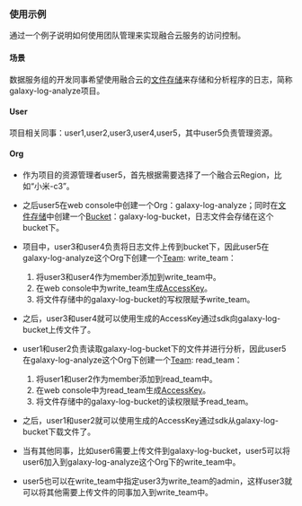 ### 使用示例
通过一个例子说明如何使用团队管理来实现融合云服务的访问控制。

#### 场景
数据服务组的开发同事希望使用融合云的[文件存储](http://docs.api.xiaomi.net/fds/)来存储和分析程序的日志，简称galaxy-log-analyze项目。

#### User
项目相关同事：user1,user2,user3,user4,user5，其中user5负责管理资源。

#### Org
- 作为项目的资源管理者user5，首先根据需要选择了一个融合云Region，比如“小米-c3”。
- 之后user5在web console中创建一个Org：galaxy-log-analyze；同时在[文件存储](http://docs.api.xiaomi.net/fds/)中创建一个[Bucket](http://docs.api.xiaomi.net/fds/basic-concept.html)：galaxy-log-bucket，日志文件会存储在这个bucket下。
- 项目中，user3和user4负责将日志文件上传到bucket下，因此user5在galaxy-log-analyze这个Org下创建一个[Team](team.md): write_team：

    1. 将user3和user4作为member添加到write_team中。  
    2. 在web console中为write_team生成[AccessKey](key-signature.md)。  
    3. 将文件存储中的galaxy-log-bucket的写权限赋予write_team。  

- 之后，user3和user4就可以使用生成的AccessKey通过sdk向galaxy-log-bucket上传文件了。
- user1和user2负责读取galaxy-log-bucket下的文件并进行分析，因此user5在galaxy-log-analyze这个Org下创建一个[Team](team.md): read_team：

    1. 将user1和user2作为member添加到read_team中。  
    2. 在web console中为read_team生成[AccessKey](key-signature.md)。  
    3. 将文件存储中的galaxy-log-bucket的读权限赋予read_team。  

- 之后，user1和user2就可以使用生成的AccessKey通过sdk从galaxy-log-bucket下载文件了。
- 当有其他同事，比如user6需要上传文件到galaxy-log-bucket，user5可以将user6加入到galaxy-log-analyze这个Org下的write_team中。
- user5也可以在write_team中指定user3为write_team的admin，这样user3就可以将其他需要上传文件的同事加入到write_team中。

